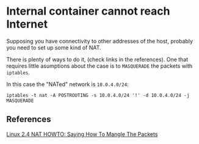 # Internal container cannot reach Internet

Supposing you have connectivity to other addresses of the host,
probably you need to set up some kind of NAT.

There is plenty of ways to do it, (check links in the references).
One that requires little asumptions about the case is to `MASQUERADE`
the packets with `iptables`.

In this case the "NATed" network is `10.0.4.0/24`:

    iptables -t nat -A POSTROUTING -s 10.0.4.0/24 '!' -d 10.0.4.0/24 -j MASQUERADE

## References

[Linux 2.4 NAT HOWTO: Saying How To Mangle The Packets](https://www.netfilter.org/documentation/HOWTO/NAT-HOWTO.html#toc6.1)

